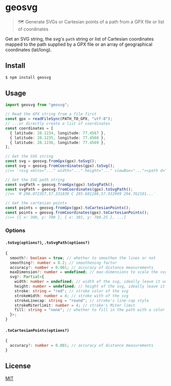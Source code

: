 # geosvg

> 🗺 Generate SVGs or Cartesian points of a path from a GPX file or list of coordinates

Get an SVG string, the svg's `path` string or list of Cartesian coordinates mapped to the path supplied by a GPX file or an array of geographical coordinates (lat/long).

## Install

```sh
$ npm install geosvg
```

## Usage

```ts
import geosvg from "geosvg";

// Read the GPX string from a file first
const gpx = readFileSync(PATH_TO_GPX, "utf-8");
// ...or directly create a list of coordinates
const coordinates = [
  { latitude: 28.1234, longitude: 77.4567 },
  { latitude: 28.1235, longitude: 77.4568 },
  { latitude: 28.1236, longitude: 77.4569 },
];

// Get the SVG string
const svg = geosvg.fromGpx(gpx).toSvg();
const svg = geosvg.fromCoordinates(gpx).toSvg();
//=> `<svg xmlns="..." width="..." height="..." viewBox="..."><path d="..." /></svg>`

// Get the SVG path string
const svgPath = geosvg.fromGpx(gpx).toSvgPath();
const svgPath = geosvg.fromCoordinates(gpx).toSvgPath();
//=> `M 296.072357,57.331839 C 295.681288,57.932999 294.762101...`

// Get the cartesian points
const points = geosvg.fromGpx(gpx).toCartesianPoints();
const points = geosvg.fromCoordinates(gpx).toCartesianPoints();
//=> [{ x: 300, y: 700 }, { x: 301, y: 700.25 }, ...]
```

### Options

#### `.toSvg(options?)`, `.toSvgPath(options?)`

```ts
{
  smooth?: boolean = true; // whether to smoothen the lines or not
  smoothing?: number = 0.2; // smoothening factor
  accuracy?: number = 0.001; // accuracy of distance measurements
  maxDimension?: number = undefined; // max-dimensions to scale the svg too
  svg?: Partial<{
    width: number = undefined; // width of the svg, ideally leave it undefined
    height: number = undefined; // height of the svg, ideally leave it undefined
    stroke: string = "red"; // stroke color of the svg
    strokeWidth: number = 4; // stroke with of the svg
    strokeLinecap: string = "round"; // stroke's line-cap style
    strokeMiterlimit: number = 4; // stroke's Miter limit
    fill: string = "none"; // whether to fill in the path with a color
  }>;
}
```

#### `.toCartesianPoints(options?)`

```ts
{
  accuracy?: number = 0.001; // accuracy of distance measurements
}
```

## License

[MIT](LICENSE)
